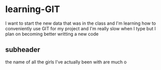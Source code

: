 # learning-GIT

I want to start the new data that was in the class and I'm learning how to conveniently use GIT for my project and I'm really slow when I type but I plan on becoming better
writting a new code 
 ## subheader

 the name of all the girls I've actually been with are much o 